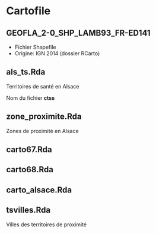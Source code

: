 Cartofile
==========

GEOFLA_2-0_SHP_LAMB93_FR-ED141
------------------------------

- Fichier Shapefile
- Origine: IGN 2014 (dossier RCarto)

als_ts.Rda
----------
Territoires de santé en Alsace

Nom du fichier __ctss__

zone_proximite.Rda
------------------
Zones de proximité en Alsace

carto67.Rda
-----------

carto68.Rda
------------

carto_alsace.Rda
-----------------

tsvilles.Rda
-------------

Villes des territoires de proximité